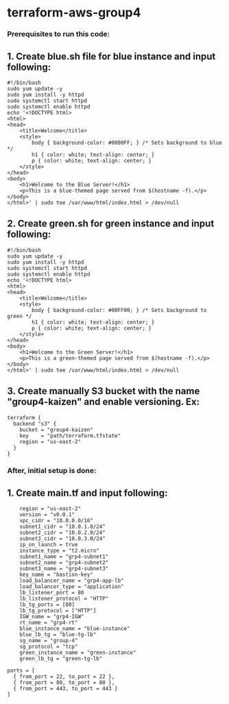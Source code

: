 # terraform-aws-group4

### Prerequisites to run this code:
## 1. Create blue.sh file for blue instance and input following:
```hcl
#!/bin/bash
sudo yum update -y
sudo yum install -y httpd
sudo systemctl start httpd
sudo systemctl enable httpd
echo '<!DOCTYPE html>
<html>
<head>
    <title>Welcome</title>
    <style>
        body { background-color: #0000FF; } /* Sets background to blue */
        h1 { color: white; text-align: center; }
        p { color: white; text-align: center; }
    </style>
</head>
<body>
    <h1>Welcome to the Blue Server!</h1>
    <p>This is a blue-themed page served from $(hostname -f).</p>
</body>
</html>' | sudo tee /var/www/html/index.html > /dev/null
```
## 2. Create green.sh for green instance and input following:
```hcl
#!/bin/bash
sudo yum update -y
sudo yum install -y httpd
sudo systemctl start httpd
sudo systemctl enable httpd
echo '<!DOCTYPE html>
<html>
<head>
    <title>Welcome</title>
    <style>
        body { background-color: #00FF00; } /* Sets background to green */
        h1 { color: white; text-align: center; }
        p { color: white; text-align: center; }
    </style>
</head>
<body>
    <h1>Welcome to the Green Server!</h1>
    <p>This is a green-themed page served from $(hostname -f).</p>
</body>
</html>' | sudo tee /var/www/html/index.html > /dev/null
```
## 3. Create manually S3 bucket with the name "group4-kaizen" and enable versioning. Ex:
```hcl
terraform {
  backend "s3" {
    bucket = "group4-kaizen"
    key    = "path/terraform.tfstate"
    region = "us-east-2"
  }
}
```

### After, initial setup is done:
## 1. Create main.tf and input following:
```hcl
    region = "us-east-2"
    version = "v0.0.1"
    vpc_cidr = "10.0.0.0/16"
    subnet1_cidr = "10.0.1.0/24"
    subnet2_cidr = "10.0.2.0/24"
    subnet3_cidr = "10.0.3.0/24"
    ip_on_launch = true
    instance_type = "t2.micro"
    subnet1_name = "grp4-subnet1"
    subnet2_name = "grp4-subnet2"
    subnet3_name = "grp4-subnet3"
    key_name = "bastion-key"
    load_balancer_name = "grp4-app-lb"
    load_balancer_type = "application"
    lb_listener_port = 80
    lb_listener_protocol = "HTTP"
    lb_tg_ports = [80]
    lb_tg_protocol = ["HTTP"]
    IGW_name = "grp4-IGW"
    rt_name = "grp4-rt"
    blue_instance_name = "blue-instance"
    blue_lb_tg = "blue-tg-lb"
    sg_name = "group-4"
    sg_protocol = "tcp"
    green_instance_name = "green-instance"
    green_lb_tg = "green-tg-lb"

ports = [
  { from_port = 22, to_port = 22 },
  { from_port = 80, to_port = 80 },
  { from_port = 443, to_port = 443 }               
]
```